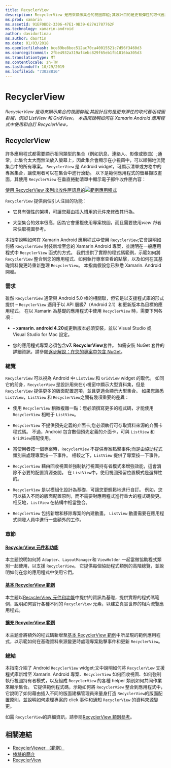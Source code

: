 ```yaml
---
title: RecyclerView
description: RecyclerView 是用來顯示集合的視圖群組;其設計目的是更有彈性的取代舊版視圖群組，例如 ListView 和 GridView。  本指南說明如何在 Xamarin Android 應用程式中使用和自訂 RecyclerView。
ms.prod: xamarin
ms.assetid: 91EF0BD2-3306-47E1-9B39-627A1787762F
ms.technology: xamarin-android
author: davidortinau
ms.author: daortin
ms.date: 01/03/2018
ms.openlocfilehash: bce89be8bec512ac70ca40015521c7d56f3460d3
ms.sourcegitcommit: 2fbe4932a319af4ebc829f65eb1fb1816ba305d3
ms.translationtype: MT
ms.contentlocale: zh-TW
ms.lasthandoff: 10/29/2019
ms.locfileid: "73028816"
---
```

# <a name="recyclerview"></a>RecyclerView

_RecyclerView 是用來顯示集合的視圖群組;其設計目的是更有彈性的取代舊版視圖群組，例如 ListView 和 GridView。 本指南說明如何在 Xamarin Android 應用程式中使用和自訂 RecyclerView。_

## <a name="recyclerview"></a>RecyclerView

許多應用程式都需要顯示相同類型的集合（例如訊息、連絡人、影像或歌曲）;通常，此集合太大而無法放入螢幕上，因此集合會顯示在小視窗中，可以順暢地流覽集合中的所有專案。
`RecyclerView` 是 Android widget，可顯示清單或方格中的專案集合，讓使用者可以在集合中進行滾動。 以下是範例應用程式的螢幕擷取畫面，其使用 `RecyclerView` 在垂直捲動清單中顯示電子郵件收件匣內容：

[使用 RecyclerView 來列出收件匣訊息的![範例應用程式](images/01-recyclerview-example-sml.png)](images/01-recyclerview-example.png#lightbox)

`RecyclerView` 提供兩個引人注目的功能：

- 它具有彈性的架構，可讓您藉由插入慣用的元件來修改其行為。

- 大型集合的效率很高，因為它會重複使用專案視圖，而且需要使用*view 持*者來快取視圖參考。

本指南說明如何在 Xamarin Android 應用程式中使用 `RecyclerView`;它會說明如何將 `RecyclerView` 封裝新增至您的 Xamarin Android 專案，並說明在一般應用程式中 `RecyclerView` 函式的方式。 我們提供了實際的程式碼範例，示範如何將 `RecyclerView` 整合到您的應用程式、如何執行專案查看的點擊，以及如何在其基礎資料變更時重新整理 `RecyclerView`。 本指南假設您已熟悉 Xamarin. Android 開發。

### <a name="requirements"></a>需求

雖然 `RecyclerView` 通常與 Android 5.0 棒的相關聯，但它是以支援程式庫的形式提供 &ndash; `RecyclerView` 適用于以 API 層級7（Android 2.1）和更新版本為目標的應用程式。 在以 Xamarin 為基礎的應用程式中使用 `RecyclerView` 時，需要下列各項：

- **&ndash; xamarin. android 4.20**或更新版本必須安裝，並以 Visual Studio 或 Visual Studio for Mac 設定。

- 您的應用程式專案必須包含**v7. RecyclerView**套件。 如需安裝 NuGet 套件的詳細資訊，請參閱[逐步解說：在您的專案中包含 NuGet](https://docs.microsoft.com/visualstudio/mac/nuget-walkthrough)。

### <a name="overview"></a>總覽

`RecyclerView` 可以視為 Android 中 `ListView` 和 `GridView` widget 的取代。 如同它的前身，`RecyclerView` 是設計用來在小視窗中顯示大型資料集，但是 `RecyclerView` 提供更多的版面配置選項，並且更適合顯示大型集合。 如果您熟悉 `ListView`，`ListView` 和 `RecyclerView`之間有幾項重要的差異：

- 使用 `RecyclerView` 稍微複雜一點：您必須撰寫更多的程式碼，才能使用 `RecyclerView` 相較于 `ListView`。

- `RecyclerView` 不提供預先定義的介面卡;您必須執行可存取資料來源的介面卡程式碼。 不過，Android 包含數個預先定義的介面卡，可與 `ListView` 和 `GridView`搭配使用。

- 當使用者按一個專案時，`RecyclerView` 不提供專案點擊事件;而是由協助程式類別來處理專案按一下事件。 相較之下，`ListView` 提供了專案按一下事件。

- `RecyclerView` 藉由回收視圖並強制執行視圖持有者模式來增強效能，這會消除不必要的配置資源查閱。 在 `ListView`中，使用視圖預留位置模式是選擇性的。

- `RecyclerView` 是以模組化設計為基礎，可讓您更輕鬆地進行自訂。 例如，您可以插入不同的版面配置原則，而不需要對應用程式進行重大的程式碼變更。
    相反地，`ListView` 在結構中相當整合。

- `RecyclerView` 包括新增和移除專案的內建動畫。 `ListView` 動畫需要在應用程式開發人員中進行一些額外的工作。

### <a name="sections"></a>章節

#### <a name="recyclerview-parts-and-functionalityandroiduser-interfacelayoutsrecycler-viewparts-and-functionalitymd"></a>[RecyclerView 元件和功能](~/android/user-interface/layouts/recycler-view/parts-and-functionality.md)

本主題說明如何將 `Adapter`、`LayoutManager`和 `ViewHolder` 一起當做協助程式類別一起使用，以支援 `RecyclerView`。
它提供每個協助程式類別的高階總覽，並說明如何在您的應用程式中使用它們。

#### <a name="a-basic-recyclerview-exampleandroiduser-interfacelayoutsrecycler-viewrecyclerview-examplemd"></a>[基本 RecyclerView 範例](~/android/user-interface/layouts/recycler-view/recyclerview-example.md)

本主題以[RecyclerView 元件和功能](~/android/user-interface/layouts/recycler-view/parts-and-functionality.md)中提供的資訊為基礎，提供實際的程式碼範例，說明如何實行各種不同的 `RecyclerView` 元素，以建立真實世界的相片流覽應用程式。

#### <a name="extending-the-recyclerview-exampleandroiduser-interfacelayoutsrecycler-viewextending-the-examplemd"></a>[擴充 RecyclerView 範例](~/android/user-interface/layouts/recycler-view/extending-the-example.md)

本主題會將額外的程式碼新增至[基本 RecyclerView 範例](~/android/user-interface/layouts/recycler-view/recyclerview-example.md)中所呈現的範例應用程式，以示範如何在基礎資料來源變更時處理專案點擊事件和更新 `RecyclerView`。

### <a name="summary"></a>總結

本指南介紹了 Android `RecyclerView` widget;文中說明如何將 `RecyclerView` 支援程式庫新增至 Xamarin. Android 專案、`RecyclerView` 如何回收視圖、如何強制執行視圖持有者模式，以及組成 `RecyclerView` 的各種 helper 類別如何共同作業來顯示集合。 它提供範例程式碼，示範如何將 `RecyclerView` 整合到應用程式中，它說明了如何藉由插入不同的版面建構管理員來量身打造 `RecyclerView`的版面配置原則，並說明如何處理專案的 click 事件和通知 `RecyclerView` 的資料來源變更。

如需 `RecyclerView`的詳細資訊，請參閱[RecyclerView 類別參考](https://developer.android.com/reference/android/support/v7/widget/RecyclerView.html)。

## <a name="related-links"></a>相關連結

- [RecyclerViewer （範例）](https://docs.microsoft.com/samples/xamarin/monodroid-samples/android50-recyclerviewer)
- [棒糖的簡介](~/android/platform/lollipop.md)
- [RecyclerView](https://developer.android.com/reference/android/support/v7/widget/RecyclerView.html)
